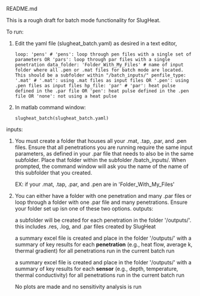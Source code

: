 README.md

This is a rough draft for batch mode functionality for SlugHeat.

To run:

1. Edit the yaml file (slugheat_batch.yaml) as desired in a text editor, 

   	`loop: 'pens' # 'pens': loop through pen files with a single set of parameters OR 'pars': loop through par files with a single penetration
	data_folder: 'Folder_With_My_Files' # name of input folder where all .pen or .mat files for batch mode are located. This should be a subfolder within "/batch_inputs/"
	penfile_type: '.mat' # '.mat': using .mat files as input files OR '.pen': using .pen files as input files
	hp_file: 'par' # 'par': heat pulse defined in the .par file OR 'pen': heat pulse defined in the .pen file OR 'none': not using a heat pulse`

2. In matlab command window:
	
 	`slugheat_batch(slugheat_batch.yaml)`


inputs:
	
1. You must create a folder that houses all your .mat, .tap, .par, and .pen files. Ensure that all penetrations you are running require the same input parameters, as defined in your .par file that needs to also be in the same subfolder. Place that folder within the subfolder /batch_inputs/. When prompted, the command window will ask you the name of the name of this subfolder that you created.

	EX: if your .mat, .tap, .par, and .pen are in 'Folder_With_My_Files'

2. You can either have a folder with one penetration and many .par files or loop through a folder with one .par file and many penetrations. Ensure your folder set up isn one of these two options. 
outputs:

	a subfolder will be created for each penetration in the folder '/outputs/'. this includes .res, .log, and .par files created by SlugHeat

	a summary excel file is created and place in the folder '/outputs/' with a summary of key results for each **penetration** (e.g., heat flow, average k, thermal gradient) for all penetrations run in the current batch run

	a summary excel file is created and place in the folder '/outputs/' with a summary of key results for each **sensor** (e.g., depth, temperature, thermal conductivity) for all penetrations run in the current batch run

	No plots are made and no sensitivity analysis is run
